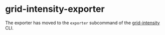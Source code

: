 # grid-intensity-exporter

The exporter has moved to the `exporter` subcommand of the [grid-intensity](https://github.com/thegreenwebfoundation/grid-intensity-go) CLI.
